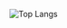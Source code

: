 ![Top Langs](https://github-readme-stats.vercel.app/api/top-langs/?username=michamettler&langs_count=5&layout=donut&hide=html,roff,jupyter%20notebook)
